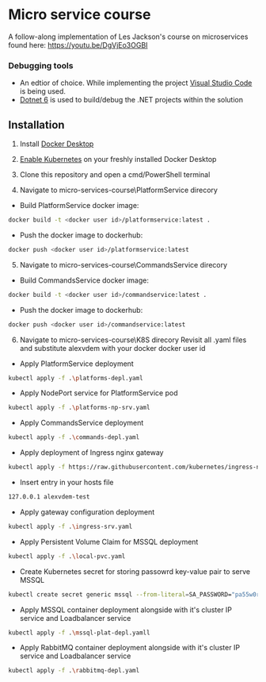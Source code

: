 # Micro service course
A follow-along implementation of Les Jackson's course on microservices found here: https://youtu.be/DgVjEo3OGBI

### Debugging tools
- An edtior of choice. While implementing the project [Visual Studio Code](https://code.visualstudio.com/) is being used.
- [Dotnet 6](https://dotnet.microsoft.com/en-us/download/dotnet/6.0) is used to build/debug the .NET projects within the solution

## Installation

1. Install [Docker Desktop](https://www.docker.com/products/docker-desktop/)
2. [Enable Kubernetes](https://docs.docker.com/desktop/kubernetes/#enable-kubernetes) on your freshly installed Docker Desktop

3. Clone this repository and open a cmd/PowerShell terminal

4. Navigate to micro-services-course\PlatformService direcory
  
  - Build PlatformService docker image:
  ```sh
  docker build -t <docker user id>/platformservice:latest .
  ```
  - Push the docker image to dockerhub:
  ```sh
  docker push <docker user id>/platformservice:latest
  ```
  
5. Navigate to micro-services-course\CommandsService direcory
  - Build CommandsService docker image:
  ```sh
  docker build -t <docker user id>/commandservice:latest .
  ```
  - Push the docker image to dockerhub:
  ```sh
  docker push <docker user id>/commandservice:latest
  ```
6.  Navigate to micro-services-course\K8S direcory
  Revisit all .yaml files and substitute alexvdem with your docker docker user id
  - Apply PlatformService deployment
  ```sh
  kubectl apply -f .\platforms-depl.yaml
  ```
  
  - Apply NodePort service for PlatformService pod
  ```sh
  kubectl apply -f .\platforms-np-srv.yaml
  ```
  
  - Apply CommandsService deployment
  ```sh
  kubectl apply -f .\commands-depl.yaml
  ```
  
  - Apply deployment of Ingress nginx gateway 
  ```sh
  kubectl apply -f https://raw.githubusercontent.com/kubernetes/ingress-nginx/controller-v1.4.0/deploy/static/provider/cloud/deploy.yaml
  ```
  
  - Insert entry in your hosts file 
  ```sh
  127.0.0.1 alexvdem-test
  ```
  
  - Apply gateway configuration deployment
  ```sh
  kubectl apply -f .\ingress-srv.yaml
  ```
  
  - Apply Persistent Volume Claim for MSSQL deployment
  ```sh
  kubectl apply -f .\local-pvc.yaml
  ```
  - Create Kubernetes secret for storing passowrd key-value pair to serve MSSQL
  ```sh
  kubectl create secret generic mssql --from-literal=SA_PASSWORD="pa55w0rd!"
  ```
  
  - Apply MSSQL container deployment alongside with it's cluster IP service and Loadbalancer service
  ```sh
  kubectl apply -f .\mssql-plat-depl.yamll
  ```

  - Apply RabbitMQ container deployment alongside with it's cluster IP service and Loadbalancer service
   ```sh
  kubectl apply -f .\rabbitmq-depl.yaml
  ```